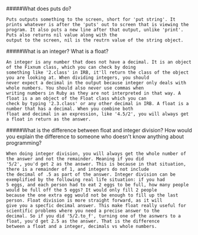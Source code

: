 #####What does puts do?
	
	Puts outputs something to the screen, short for 'put string'. It prints whatever is after the 'puts' out to screen that is viewing the program. It also puts a new line after that output, unlike 'print'. Puts also returns nil value along with the 
	output to the screen, nil is the reutrn value of the string object.


#####What is an integer? What is a float?

	An integer is any number that does not have a decimal. It is an object of the Fixnum class, which you can check by doing 
	something like '2.class' in IRB, it'll return the class of the object you are looking at. When dividing integers, you should
	never expect a decimal in the output because integer only deals with whole numbers. You should also never use commas when
	writing numbers in Ruby as they are not interpreted in that way. A float is a an object of the Float class which you can 
	check by typing '2.3.class' or any other decimal in IRB. A float is a number that has a decimal. When you combine both
	float and decimal in an expression, like '4.5/2', you will always get a float in return as the answer.

#####What is the difference between float and integer division? How would you explain the difference to someone who doesn't know anything about programming?

	When doing integer division, you will always get the whole number of the answer and not the remainder. Meaning if you did
	'5/2', you'd get 2 as the answer. This is because in that situation, there is a remainder of 1, and integers do not include
	the decimal of .5 as part of the answer. Integer division can be exemplified by the following real life situation: if you had
	5 eggs, and each person had to eat 2 eggs to be full, how many people would be full off the 5 eggs? It would only fill 2 people
	because the one extra egg would not be enough to fill up the last person. Float division is more straight forward, as it will 
	give you a specfic decimal answer. This make float really useful for scientific problems where you need a precise answer to the
	decimal. So if you did '5/2.to_f', turning one of the asnwers to a float, you'd get 2.5 as the answer. That is the difference
	between a float and a integer, decimals vs whole numbers.